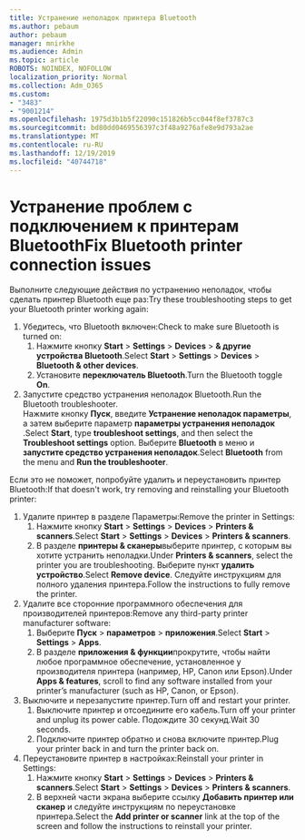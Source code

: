 ```yaml
---
title: Устранение неполадок принтера Bluetooth
ms.author: pebaum
author: pebaum
manager: mnirkhe
ms.audience: Admin
ms.topic: article
ROBOTS: NOINDEX, NOFOLLOW
localization_priority: Normal
ms.collection: Adm_O365
ms.custom:
- "3483"
- "9001214"
ms.openlocfilehash: 1975d3b1b5f22090c151826b5cc044f8ef3787c3
ms.sourcegitcommit: bd80dd0469556397c3f48a9276afe8e9d793a2ae
ms.translationtype: MT
ms.contentlocale: ru-RU
ms.lasthandoff: 12/19/2019
ms.locfileid: "40744718"
---
```

# <a name="fix-bluetooth-printer-connection-issues"></a><span data-ttu-id="81076-102">Устранение проблем с подключением к принтерам Bluetooth</span><span class="sxs-lookup"><span data-stu-id="81076-102">Fix Bluetooth printer connection issues</span></span>

<span data-ttu-id="81076-103">Выполните следующие действия по устранению неполадок, чтобы сделать принтер Bluetooth еще раз:</span><span class="sxs-lookup"><span data-stu-id="81076-103">Try these troubleshooting steps to get your Bluetooth printer working again:</span></span>


1. <span data-ttu-id="81076-104">Убедитесь, что Bluetooth включен:</span><span class="sxs-lookup"><span data-stu-id="81076-104">Check to make sure Bluetooth is turned on:</span></span>
    1. <span data-ttu-id="81076-105">Нажмите кнопку **Start** > **Settings** > **Devices** > **& другие устройства Bluetooth**.</span><span class="sxs-lookup"><span data-stu-id="81076-105">Select **Start** > **Settings** > **Devices** > **Bluetooth & other devices**.</span></span>
    2. <span data-ttu-id="81076-106">Установите **переключатель Bluetooth**.</span><span class="sxs-lookup"><span data-stu-id="81076-106">Turn the Bluetooth toggle **On**.</span></span>
2. <span data-ttu-id="81076-107">Запустите средство устранения неполадок Bluetooth.</span><span class="sxs-lookup"><span data-stu-id="81076-107">Run the Bluetooth troubleshooter.</span></span> <br>
    <span data-ttu-id="81076-108">Нажмите кнопку **Пуск**, введите **Устранение неполадок параметры**, а затем выберите параметр **параметры устранения неполадок** .</span><span class="sxs-lookup"><span data-stu-id="81076-108">Select **Start**, type **troubleshoot settings**, and then select the **Troubleshoot settings** option.</span></span> <span data-ttu-id="81076-109">Выберите **Bluetooth** в меню и **запустите средство устранения неполадок**.</span><span class="sxs-lookup"><span data-stu-id="81076-109">Select **Bluetooth** from the menu and **Run the troubleshooter**.</span></span>

<span data-ttu-id="81076-110">Если это не поможет, попробуйте удалить и переустановить принтер Bluetooth:</span><span class="sxs-lookup"><span data-stu-id="81076-110">If that doesn't work, try removing and reinstalling your Bluetooth printer:</span></span>

1. <span data-ttu-id="81076-111">Удалите принтер в разделе Параметры:</span><span class="sxs-lookup"><span data-stu-id="81076-111">Remove the printer in Settings:</span></span>
    1. <span data-ttu-id="81076-112">Нажмите кнопку **Start** > **Settings** > **Devices** > **Printers & scanners**.</span><span class="sxs-lookup"><span data-stu-id="81076-112">Select **Start** > **Settings** > **Devices** > **Printers & scanners**.</span></span>
    2. <span data-ttu-id="81076-113">В разделе **принтеры & сканеры**выберите принтер, с которым вы хотите устранить неполадки.</span><span class="sxs-lookup"><span data-stu-id="81076-113">Under **Printers & scanners**, select the printer you are troubleshooting.</span></span> <span data-ttu-id="81076-114">Выберите пункт **удалить устройство**.</span><span class="sxs-lookup"><span data-stu-id="81076-114">Select **Remove device**.</span></span> <span data-ttu-id="81076-115">Следуйте инструкциям для полного удаления принтера.</span><span class="sxs-lookup"><span data-stu-id="81076-115">Follow the instructions to fully remove the printer.</span></span>
2. <span data-ttu-id="81076-116">Удалите все сторонние программного обеспечения для производителей принтеров:</span><span class="sxs-lookup"><span data-stu-id="81076-116">Remove any third-party printer manufacturer software:</span></span>
    1. <span data-ttu-id="81076-117">Выберите **Пуск** > **параметров** > **приложения**.</span><span class="sxs-lookup"><span data-stu-id="81076-117">Select **Start** > **Settings** > **Apps**.</span></span>
    2. <span data-ttu-id="81076-118">В разделе **приложения & функции**прокрутите, чтобы найти любое программное обеспечение, установленное у производителя принтера (например, HP, Canon или Epson).</span><span class="sxs-lookup"><span data-stu-id="81076-118">Under **Apps & features**, scroll to find any software installed from your printer’s manufacturer (such as HP, Canon, or Epson).</span></span>
3. <span data-ttu-id="81076-119">Выключите и перезапустите принтер.</span><span class="sxs-lookup"><span data-stu-id="81076-119">Turn off and restart your printer.</span></span>
   1. <span data-ttu-id="81076-120">Выключите принтер и отсоедините его кабель.</span><span class="sxs-lookup"><span data-stu-id="81076-120">Turn off your printer and unplug its power cable.</span></span> <span data-ttu-id="81076-121">Подождите 30 секунд.</span><span class="sxs-lookup"><span data-stu-id="81076-121">Wait 30 seconds.</span></span> 
   2. <span data-ttu-id="81076-122">Подключите принтер обратно и снова включите принтер.</span><span class="sxs-lookup"><span data-stu-id="81076-122">Plug your printer back in and turn the printer back on.</span></span>
4. <span data-ttu-id="81076-123">Переустановите принтер в настройках:</span><span class="sxs-lookup"><span data-stu-id="81076-123">Reinstall your printer in Settings:</span></span>
    1. <span data-ttu-id="81076-124">Нажмите кнопку **Start** > **Settings** > **Devices** > **Printers & scanners**.</span><span class="sxs-lookup"><span data-stu-id="81076-124">Select **Start** > **Settings** > **Devices** > **Printers & scanners**.</span></span>
    2. <span data-ttu-id="81076-125">В верхней части экрана выберите ссылку **Добавить принтер или сканер** и следуйте инструкциям по переустановке принтера.</span><span class="sxs-lookup"><span data-stu-id="81076-125">Select the **Add printer or scanner** link at the top of the screen and follow the instructions to reinstall your printer.</span></span>
